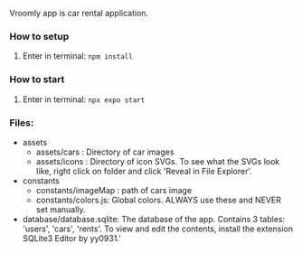 Vroomly app is car rental application.
### How to setup
1. Enter in terminal: `npm install`
### How to start
1. Enter in terminal: `npx expo start`

### Files:
- assets
  - assets/cars : Directory of car images
  - assets/icons : Directory of icon SVGs. To see what the SVGs look like, right click on folder and click 'Reveal in File Explorer'.
- constants
  - constants/imageMap : path of cars image
  - constants/colors.js: Global colors. ALWAYS use these and NEVER set manually.
- database/database.sqlite: The database of the app. Contains 3 tables: 'users', 'cars', 'rents'. To view and edit the contents, install the extension SQLite3 Editor by yy0931.'
